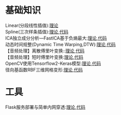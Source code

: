 # 基础知识
Linear(分段线性插值):[理论](https://mp.weixin.qq.com/s?__biz=MzU1NzU2MzcyMw==&mid=2247483711&idx=1&sn=2351f7734548b37f2453d9c968846ebb&chksm=fc32ab1bcb45220db0123cfe2b13dee324acd09bd2480c71131c63ea2f682a57659a45170d73&token=790768732&lang=zh_CN#rd)  
Spline(三次样条插值):[理论](https://mp.weixin.qq.com/s?__biz=MzU1NzU2MzcyMw==&mid=2247483793&idx=1&sn=dd2c3ed20c192f3d748a84b7e51ee628&chksm=fc32abb5cb4522a308959890a94d81151fa594b36f0a788377da366c439046cda9160d50b3c8&token=790768732&lang=zh_CN#rd),[代码](https://github.com/1165048017/BlogLearning/tree/master/splineinterp)  
ICA独立成分分析—FastICA基于负熵最大:[理论](https://mp.weixin.qq.com/s?__biz=MzU1NzU2MzcyMw==&mid=2247483800&idx=1&sn=ec129a05c1c7b84b1fd71fcf47dcdb11&chksm=fc32abbccb4522aaafc45bd10ceef121decf1f42665aef11963ac33d2eb67c4a3c264fb6ac6c&token=790768732&lang=zh_CN#rd),[代码](https://github.com/1165048017/BlogLearning/tree/master/ICA)  
动态时间规整(Dynamic Time Warping,DTW):[理论](http://mp.weixin.qq.com/s?__biz=MzU1NzU2MzcyMw==&mid=2247483836&idx=1&sn=cb31e3c8b4e256c1b6e0998d075008c7&chksm=fc32ab98cb45228e5ad1f1f44f62a6e7b0f3be18f0860a85f181df4bf31ab89620269e2796ab&token=790768732&lang=zh_CN#rd),[代码](https://github.com/1165048017/BlogLearning/tree/master/DTW)  
【音频处理】离散傅里叶变换::[理论](https://mp.weixin.qq.com/s?__biz=MzU1NzU2MzcyMw==&mid=2247483945&idx=1&sn=1c986b4e4893c2c6368e0b97e693e053&chksm=fc32a80dcb45211b1b4be700e38736ce2003d3852c07c23670230067484ac7d5510d0ea85c8d&token=790768732&lang=zh_CN#rd),[代码](https://github.com/1165048017/BlogLearning/tree/master/FFT)  
【音频处理】短时傅里叶变换:[理论](https://mp.weixin.qq.com/s?__biz=MzU1NzU2MzcyMw==&mid=2247483949&idx=1&sn=a2c540310f3bb519f7ed84c225979336&chksm=fc32a809cb45211f1e934b90d384a4f07ac16b3ea16b89e120e411c4f3a5776bc9f631ea60f8&token=790768732&lang=zh_CN#rd),[代码](https://github.com/1165048017/BlogLearning/tree/master/FFT)  
OpenCV使用Tensorflow2-Keras模型:[理论](http://mp.weixin.qq.com/s?__biz=MzU1NzU2MzcyMw==&mid=2247484019&idx=1&sn=8a5b4286393da84f2c80690962d75e4c&chksm=fc32a857cb4521410913537bc56cafc45328a0a8e819855f443b2eb7fca85fb38f54bab94ca9&token=790768732&lang=zh_CN#rd),[代码](https://github.com/1165048017/BlogLearning/tree/master/OpencvTensorflow2)  
径向基函数RBF三维网格变形:[理论](https://mp.weixin.qq.com/s?__biz=MzU1NzU2MzcyMw==&mid=2247484201&idx=1&sn=3ec8b40f368bf9fd6cc7c6083ad4a259&chksm=fc32a90dcb45201b3c82b2a23e74ff9e78d023cea46443629f54d889ffd508ddc51063f53b09&token=790768732&lang=zh_CN#rd),[代码](https://github.com/1165048017/BlogLearning/tree/master/RBFMeshEdit)


# 工具
Flask服务部署与简单内网穿透:[理论](http://mp.weixin.qq.com/s?__biz=MzU1NzU2MzcyMw==&mid=2247484110&idx=1&sn=8b666558e617dae59680a4d8e605ad03&chksm=fc32a8eacb4521fc1614be4584acc1c9d620f56245ca7b12170cad8e14b1a0274d7257e8f05f&token=790768732&lang=zh_CN#rd),[代码](https://github.com/1165048017/BlogLearning/tree/master/flaskfile)  